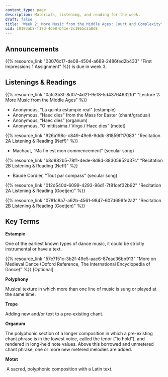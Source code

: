 ```yaml
---
content_type: page
description: Materials, listening, and reading for the week.
draft: false
title: 'Week 2: More Music from the Middle Ages: Court and Complexity'
uid: 10193ab8-f17d-4de8-b41e-2c1965c2a8d8
---
```

## Announcements

{{% resource_link "03076c17-de08-4504-a689-2486fed2b433" "First Impressions 1 Assignment" %}} is due in week 3.

## Listenings & Readings

{{% resource_link "0afc3b3f-8d07-4d21-9ef8-5d43764632fd" "Lecture 2: More Music from the Middle Ages" %}}

- Anonymous, "La quinta estampie real" (estampie)
- Anonymous, “Haec dies” from the Mass for Easter (chant/gradual)
- Anonymous, “Haec dies” (organum)
- Anonymous, “O mittissima / Virgo / Haec dies” (motet)

{{% resource_link "926a198c-c849-49e8-9ddb-81859ff17083" "Recitation 2A Listening & Reading (Neff)" %}}

- Machaut, “Ma fin est mon commencement” (secular song)

{{% resource_link "b8d882b5-78f1-4ede-8d8d-38305952d37c" "Recitation 2B Listening & Reading (Neff)" %}}

- Baude Cordier, “Tout par compass” (secular song)

{{% resource_link "012d540d-6099-4293-96d1-7f81cef32b92" "Recitation 2A Listening & Reading (Goetjen)" %}}

{{% resource_link "0781c8a7-a62b-4561-9847-607d699fe2a2" "Recitation 2B Listening & Reading (Goetjen)" %}}

## Key Terms

**Estampie** 

One of the earliest known types of dance music, it could be strictly instrumental or have a text. 

{{% resource_link "57e7151c-3b2f-49e5-aac6-87eac36bb913" "More on Medieval Dance (Oxford Reference, The International Encyclopedia of Dance)" %}} \[Optional\]

**Polyphony** 

Musical texture in which more than one line of music is sung or played at the same time. 

**Trope**  

Adding new and/or text to a pre-existing chant. 

**Organum** 

The polyphonic section of a longer composition in which a pre-existing chant phrase is in the lowest voice, called the tenor (“to hold”), and rendered in long-held note values. Above this borrowed and unmetered chant phrase, one or more new metered melodies are added.  

**Motet** 

 A sacred, polyphonic composition with a Latin text.